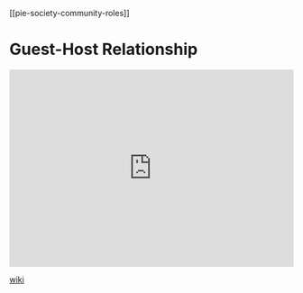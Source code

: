 [[pie-society-community-roles]]
# Guest-Host Relationship
<iframe width="100%" height="350" frameborder="0" allow="accelerometer; autoplay; clipboard-write; encrypted-media; gyroscope; picture-in-picture" allowfullscreen src="https://en.wikipedia.org/wiki/Proto-Indo-European-society#Guest-host"></iframe>

[wiki](https://en.wikipedia.org/wiki/Proto-Indo-European-society#Guest-host)